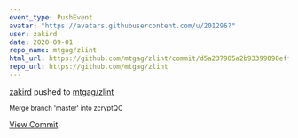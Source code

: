 ```yaml
---
event_type: PushEvent
avatar: "https://avatars.githubusercontent.com/u/201296?"
user: zakird
date: 2020-09-01
repo_name: mtgag/zlint
html_url: https://github.com/mtgag/zlint/commit/d5a237985a2b93399098eff08c11cb26616c9c10
repo_url: https://github.com/mtgag/zlint
---
```


<a href='https://github.com/zakird' target='_blank'>zakird</a> pushed to <a href='https://github.com/mtgag/zlint' target='_blank'>mtgag/zlint</a>

<small>Merge branch 'master' into zcryptQC</small>

<a href='https://github.com/mtgag/zlint/commit/d5a237985a2b93399098eff08c11cb26616c9c10' target='_blank'>View Commit</a>